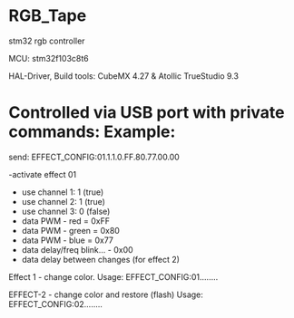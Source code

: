 # RGB_Tape
stm32 rgb controller

MCU: stm32f103c8t6

HAL-Driver,
Build tools: CubeMX 4.27 & Atollic TrueStudio 9.3

Controlled via USB port with private commands:
Example:
======= 
send: EFFECT_CONFIG:01.1.1.0.FF.80.77.00.00
              
-activate effect 01
- use channel 1: 1 (true)
- use channel 2: 1 (true)
- use channel 3: 0 (false)
- data PWM - red = 	0xFF
- data PWM - green = 	0x80
- data PWM - blue = 	0x77
- data delay/freq blink... - 0x00
- data delay between changes (for effect 2)


Effect 1 - change color.
Usage:
EFFECT_CONFIG:01.<use red chnl>.<use green chnl>.<use blue chnl>.<red value>.<green value>.<blue value>.<pwm delay>.<pause delay>

EFFECT-2 - change color and restore (flash)
Usage:
EFFECT_CONFIG:02.<use red chnl>.<use green chnl>.<use blue chnl>.<red value>.<green value>.<blue value>.<pwm delay>.<pause delay>
